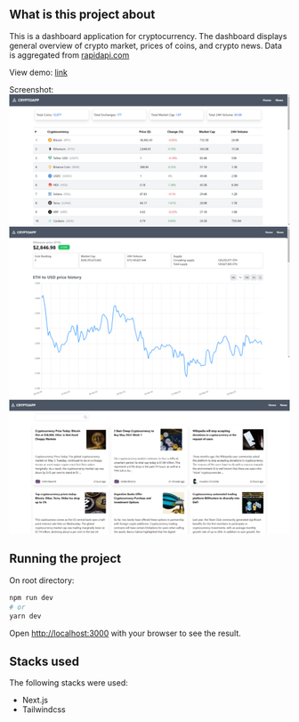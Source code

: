 ## What is this project about

This is a dashboard application for cryptocurrency. The dashboard displays general overview of crypto market, prices of coins, and crypto news. Data is aggregated from [rapidapi.com](https://rapidapi.com/)

View demo: [link](https://tiny-crostata-ee1f80.netlify.app/)

Screenshot:
![Screenshot 01](https://github.com/arifoyong/crypto-dashboard/blob/main/screenshot/screenshot01.png)
![Screenshot 02](https://github.com/arifoyong/crypto-dashboard/blob/main/screenshot/screenshot02.png)
![Screenshot 03](https://github.com/arifoyong/crypto-dashboard/blob/main/screenshot/screenshot03.png)


## Running the project
On root directory:
```bash
npm run dev
# or
yarn dev
```

Open [http://localhost:3000](http://localhost:3000) with your browser to see the result.

## Stacks used

The following stacks were used:

- Next.js
- Tailwindcss
